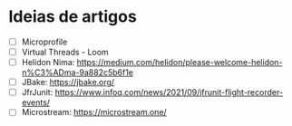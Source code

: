 # Ideias de artigos

- [ ] Microprofile
- [ ] Virtual Threads - Loom
- [ ] Helidon Nima: https://medium.com/helidon/please-welcome-helidon-n%C3%ADma-9a882c5b6f1e
- [ ] JBake: https://jbake.org/
- [ ] JfrJunit: https://www.infoq.com/news/2021/09/jfrunit-flight-recorder-events/
- [ ] Microstream: https://microstream.one/
